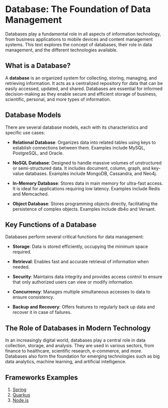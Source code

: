 # Database: The Foundation of Data Management

Databases play a fundamental role in all aspects of information technology, from business applications to mobile devices and content management systems. This text explores the concept of databases, their role in data management, and the different technologies available.

## What is a Database?

A **database** is an organized system for collecting, storing, managing, and retrieving information. It acts as a centralized repository for data that can be easily accessed, updated, and shared. Databases are essential for informed decision-making as they enable secure and efficient storage of business, scientific, personal, and more types of information.

## Database Models

There are several database models, each with its characteristics and specific use cases:

- **Relational Database**: Organizes data into related tables using keys to establish connections between them. Examples include MySQL, PostgreSQL, and Oracle.

- **NoSQL Database**: Designed to handle massive volumes of unstructured or semi-structured data. It includes document, column, graph, and key-value databases. Examples include MongoDB, Cassandra, and Neo4j.

- **In-Memory Database**: Stores data in main memory for ultra-fast access. It is ideal for applications requiring low latency. Examples include Redis and Memcached.

- **Object Database**: Stores programming objects directly, facilitating the persistence of complex objects. Examples include db4o and Versant.

## Key Functions of a Database

Databases perform several critical functions for data management:

- **Storage**: Data is stored efficiently, occupying the minimum space required.

- **Retrieval**: Enables fast and accurate retrieval of information when needed.

- **Security**: Maintains data integrity and provides access control to ensure that only authorized users can view or modify information.

- **Concurrency**: Manages multiple simultaneous accesses to data to ensure consistency.

- **Backup and Recovery**: Offers features to regularly back up data and recover it in case of failures.

## The Role of Databases in Modern Technology

In an increasingly digital world, databases play a central role in data collection, storage, and analysis. They are used in various sectors, from finance to healthcare, scientific research, e-commerce, and more. Databases also form the foundation for emerging technologies such as big data analytics, machine learning, and artificial intelligence.

## Frameworks Examples
1. [Spring](https://github.com/DarlanNoetzold/computer_science/tree/main/Database/Spring)
2. [Quarkus](https://github.com/DarlanNoetzold/computer_science/tree/main/Database/Quarkus)
3. [Node.js](https://github.com/DarlanNoetzold/computer_science/tree/main/Database/Node.js)
